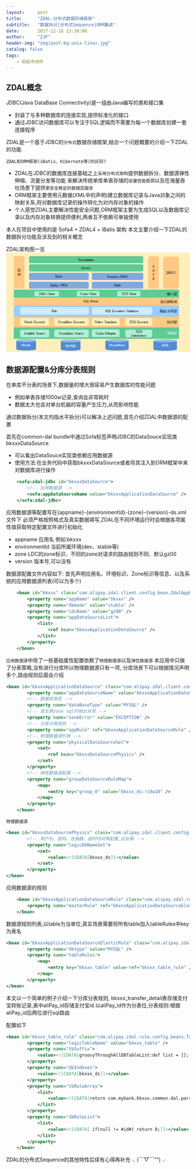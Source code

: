```yaml
---
layout:     post
title:      "ZDAL-分布式数据存储框架"
subtitle:   "数据拆分|分布式Sequence|ORM集成"
date:       2017-12-16 13:30:00
author:     "ZJF"
header-img: "img/post-bg-unix-linux.jpg"
catalog: false
tags:
    - 蚂蚁中间件
---
```


## ZDAL概念

JDBC(Java DataBase Connectivity)是一组由Java编写的类和接口集
* 封装了与多种数据库的连接实现,提供标准化的接口
* 通过JDBC访问数据库可以专注于SQL逻辑而不需要为每一个数据库创建一套连接程序

ZDAL是一个基于JDBC的`分布式`数据存储框架,结合一个问题概要的介绍一下ZDAL的功能

`ZDAL和ORM框架(iBatis、Hibernate等)的区别?`
* ZDAL在JDBC的数据库连接基础之上`采用分布式架构`提供数据拆分、数据源弹性伸缩、流量分发等功能
来解决传统单库单表存储的`容量性能瓶颈`以及在海量吞吐场景下提供`更安全稳定的数据层服务`
* ORM框架主要使用元数据(XML中的声明)建立数据库记录与Java对象之间的映射关系,将对数据库记录的操作转化为对内存对象的操作
* 个人感觉ZDAL主要解决性能安全问题,ORM框架主要为生成SQL以及数据库记录以及内存对象转换提供便利,两者互不依赖可单独使用

本人在项目中使用的是 Sofa4 + ZDAL4 + iBatis 架构
本文主要介绍一下ZDAL的数据拆分功能及涉及到的相关概念

ZDAL架构图一览
![img](/img/in-post/zdal-architecture.jpg)

## 数据源配置&分库分表规则
在单库不分表的场景下,数据量的增大很容易产生数据库的性能问题
* 例如单表存储1000w记录,查询会非常耗时
* 数据太大也会对单台机器的容量产生压力,从而影响性能

通过数据拆分(本文均指水平拆分)可以解决上述问题,首先介绍ZDAL中数据源的配置

首先在common-dal bundle中通过Sofa标签声明JDBC的DataSouce实现类bkxxxDataSource
* 可以看出DataSouce实现类依赖应用数据源
* 使用方法:在业务代码中获取bkxxxDataSource或者将其注入到ORM框架中来对数据库进行操作
```XML
	<sofa:zdal-jdbc id="bkxxxDataSource">
		<!-- 应用数据源 -->
		<sofa:appDataSourceName value="bkxxxApplicationDataSource" />
	</sofa:zdal-jdbc>
```

应用数据源等配置写在{appname}-{environmentId}-{zone}-{version}-ds.xml文件下
必须严格按照格式及真实数据填写,ZDAL在不同环境运行时会根据各项属性值获取特定配置文件进行初始化
* appname 应用名 例如:bkxxx
* environmentId 当前所属环境(dev、stable等)
* zone LDC的zone标识、不同的zone对请求的路由规则不同、默认gz00
* version 版本号,可以没有

数据源配置文件内容如下:
首先声明应用名、环境标识、Zone标识等信息、以及系统的应用数据源列表(可以为多个)
```XML	
	<bean id="bkxxx" class="com.alipay.zdal.client.config.bean.ZdalAppBean">
		<property name="appName" value="bkxxx" />
		<property name="dbmode" value="stable" />
		<property name="idcName" value="gz00" />
		<property name="appDataSourceList">
			<list>
				<ref bean="bkxxxApplicationDataSource" />
			</list>
		</property>
	</bean>
```

`应用数据源`中除了一些基础属性配置依赖了`物理数据源`以及`弹性数据源`
本应用中只做了分表策略,没有进行分库所以物理数据源只有一项,
分库场景下可以根据情况声明多个,路由规则后面会介绍
```XML
<bean id="bkxxxApplicationDataSource" class="com.alipay.zdal.client.config.bean.AppDataSourceBean">
		<property name="appDataSourceName" value="bkxxxApplicationDataSource" />
		<!-- 数据库类型 -->
		<property name="dataBaseType" value="MYSQL" />
		<!-- 发生跨zone sql时抛出异常 -->
		<property name="zoneError" value="EXCEPTION" />
		<!-- 分库分表规则 -->
		<property name="appRule" ref="bkxxxApplicationDataSourceRule" />
		<!-- 物理数据源列表 -->
		<property name="physicalDataSourceSet">
			<set>
				<ref bean="bkxxxDataSourcePhysics" />
			</set>
		</property>
		<!-- 弹性数据源配置 -->
		<property name="groupDataSourceRuleMap">
			<map>
				<entry key="group_0" value="bkxxx_ds:r10w10" />
			</map>
		</property>
	</bean>
```

`物理数据源`
```XML
<bean id="bkxxxDataSourcePhysics" class="com.alipay.zdal.client.config.bean.PhysicalDataSourceBean">
		<!-- 用户名、密码、连接数、超时时间等配置,此处略 -->
		<property name="logicDbNameSet">
			<set>
				<value><![CDATA[bkxxx_ds]]></value>
			</set>
		</property>
</bean>
```

应用数据源的规则
```XML
	<bean id="bkxxxApplicationDataSourceRule" class="com.alipay.zdal.rule.config.beans.AppRule" init-method="init">
		<property name="masterRule" ref="bkxxxApplicationDataSourceElasticRule" />
	</bean>
```

数据源规则列表,以table为当单位,真实场景需要将所有table加入tableRules中key为表名
```XML
<bean id="bkxxxApplicationDataSourceElasticRule" class="com.alipay.zdal.rule.config.beans.ShardRule">
		<property name="dbtype" value="MYSQL" />
		<property name="tableRules">
			<map>
				<entry key="bkxxx_table" value-ref="bkxxx_table_rule" />
			</map>
		</property>
</bean>
```

本文以一个简单的例子介绍一下分库分表规则,
bkxxx_transfer_detail表存储支付宝转账记录,表中aliPay_id存储支付宝id
以aliPay_id作为分表位,分表规则:根据aliPay_id后两位进行sql路由

配置如下
```XML
<bean id="bkxxx_table_rule" class="com.alipay.zdal.rule.config.beans.TableRule" init-method="init">
		<property name="logicTableName" value="bkxxx_table" />
		<property name="tbSuffix">
			<value><![CDATA[groovyThroughAllDBTableList:def list = [];(0..19).each{ i ->list.add("0"+"${i}".padLeft(3,"0") );}; return list;]]></value>
		</property>
		<property name="dbIndexes">
			<value><![CDATA[bkxxx_ds]]></value>
		</property>
		<property name="tbRuleArray">
			<list>
				<value><![CDATA[return com.mybank.bkxxx.common.dal.parseTableIndexMethod(业务字段).padLeft(4,"0");]]></value>
			</list>
		</property>
		<property name="dbRuleList">
			<list>
				<value><![CDATA[ if(null != #id#) return 0;]]></value>
			</list>
		</property>
	</bean>
```

ZDAL的分布式Sequence的其他特性后续有心得再补充 ╮(￣▽￣"")╭